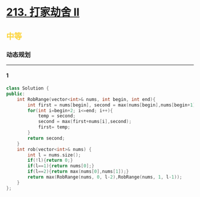 # [213. 打家劫舍 II](https://leetcode.cn/problems/house-robber-ii/)  
## <font color=#FCD337>中等</font>  
### **动态规划**
***
#### 1
```cpp
class Solution {
public:
    int RobRange(vector<int>& nums, int begin, int end){
        int first = nums[begin], second = max(nums[begin],nums[begin+1]), temp;
        for(int i=begin+2; i<=end; i++){
            temp = second;
            second = max(first+nums[i],second);
            first= temp;
        }
        return second;
    }
    int rob(vector<int>& nums) {
        int l = nums.size();
        if(!l){return 0;}
        if(l==1){return nums[0];}
        if(l==2){return max(nums[0],nums[1]);}
        return max(RobRange(nums, 0, l-2),RobRange(nums, 1, l-1));
    }
};
```